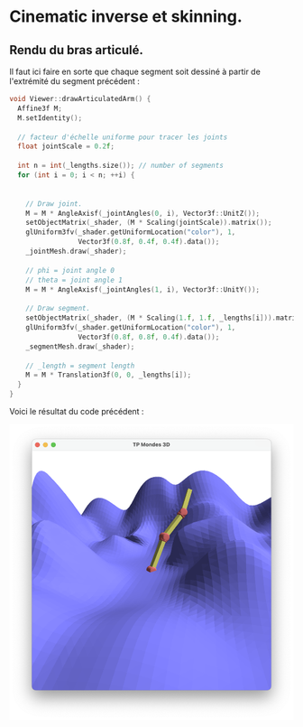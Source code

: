 # Cinematic inverse et skinning. 

## Rendu du bras articulé. 

Il faut ici faire en sorte que chaque segment soit dessiné à partir de l'extrémité du segment précédent : 

```cpp
void Viewer::drawArticulatedArm() {
  Affine3f M;
  M.setIdentity();

  // facteur d'échelle uniforme pour tracer les joints
  float jointScale = 0.2f;

  int n = int(_lengths.size()); // number of segments
  for (int i = 0; i < n; ++i) {


    // Draw joint.
    M = M * AngleAxisf(_jointAngles(0, i), Vector3f::UnitZ());
    setObjectMatrix(_shader, (M * Scaling(jointScale)).matrix());
    glUniform3fv(_shader.getUniformLocation("color"), 1,
                 Vector3f(0.8f, 0.4f, 0.4f).data());
    _jointMesh.draw(_shader);

    // phi = joint angle 0
    // theta = joint angle 1
    M = M * AngleAxisf(_jointAngles(1, i), Vector3f::UnitY()); 

    // Draw segment.
    setObjectMatrix(_shader, (M * Scaling(1.f, 1.f, _lengths[i])).matrix());
    glUniform3fv(_shader.getUniformLocation("color"), 1,
                 Vector3f(0.8f, 0.8f, 0.4f).data());
    _segmentMesh.draw(_shader);

    // _length = segment length
    M = M * Translation3f(0, 0, _lengths[i]);
  }
}
```

Voici le résultat du code précédent : 

<p>
    <img src="bras.png">
</P>


